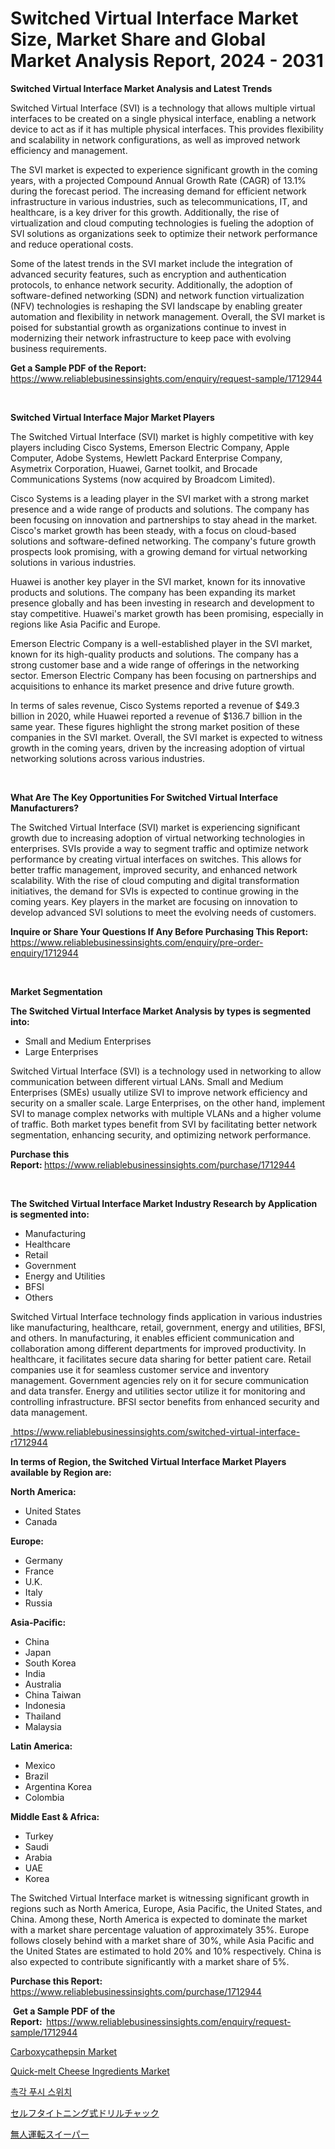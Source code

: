 <p><h1>Switched Virtual Interface Market Size, Market Share and Global Market Analysis Report, 2024 - 2031</h1></p><p><strong>Switched Virtual Interface Market Analysis and Latest Trends</strong></p>
<p><p>Switched Virtual Interface (SVI) is a technology that allows multiple virtual interfaces to be created on a single physical interface, enabling a network device to act as if it has multiple physical interfaces. This provides flexibility and scalability in network configurations, as well as improved network efficiency and management.</p><p>The SVI market is expected to experience significant growth in the coming years, with a projected Compound Annual Growth Rate (CAGR) of 13.1% during the forecast period. The increasing demand for efficient network infrastructure in various industries, such as telecommunications, IT, and healthcare, is a key driver for this growth. Additionally, the rise of virtualization and cloud computing technologies is fueling the adoption of SVI solutions as organizations seek to optimize their network performance and reduce operational costs.</p><p>Some of the latest trends in the SVI market include the integration of advanced security features, such as encryption and authentication protocols, to enhance network security. Additionally, the adoption of software-defined networking (SDN) and network function virtualization (NFV) technologies is reshaping the SVI landscape by enabling greater automation and flexibility in network management. Overall, the SVI market is poised for substantial growth as organizations continue to invest in modernizing their network infrastructure to keep pace with evolving business requirements.</p></p>
<p><strong>Get a Sample PDF of the Report:&nbsp;</strong> <a href="https://www.reliablebusinessinsights.com/enquiry/request-sample/1712944">https://www.reliablebusinessinsights.com/enquiry/request-sample/1712944</a></p>
<p>&nbsp;</p>
<p><strong>Switched Virtual Interface Major Market Players</strong></p>
<p><p>The Switched Virtual Interface (SVI) market is highly competitive with key players including Cisco Systems, Emerson Electric Company, Apple Computer, Adobe Systems, Hewlett Packard Enterprise Company, Asymetrix Corporation, Huawei, Garnet toolkit, and Brocade Communications Systems (now acquired by Broadcom Limited). </p><p>Cisco Systems is a leading player in the SVI market with a strong market presence and a wide range of products and solutions. The company has been focusing on innovation and partnerships to stay ahead in the market. Cisco's market growth has been steady, with a focus on cloud-based solutions and software-defined networking. The company's future growth prospects look promising, with a growing demand for virtual networking solutions in various industries.</p><p>Huawei is another key player in the SVI market, known for its innovative products and solutions. The company has been expanding its market presence globally and has been investing in research and development to stay competitive. Huawei's market growth has been promising, especially in regions like Asia Pacific and Europe.</p><p>Emerson Electric Company is a well-established player in the SVI market, known for its high-quality products and solutions. The company has a strong customer base and a wide range of offerings in the networking sector. Emerson Electric Company has been focusing on partnerships and acquisitions to enhance its market presence and drive future growth.</p><p>In terms of sales revenue, Cisco Systems reported a revenue of $49.3 billion in 2020, while Huawei reported a revenue of $136.7 billion in the same year. These figures highlight the strong market position of these companies in the SVI market. Overall, the SVI market is expected to witness growth in the coming years, driven by the increasing adoption of virtual networking solutions across various industries.</p></p>
<p>&nbsp;</p>
<p><strong>What Are The Key Opportunities For Switched Virtual Interface Manufacturers?</strong></p>
<p><p>The Switched Virtual Interface (SVI) market is experiencing significant growth due to increasing adoption of virtual networking technologies in enterprises. SVIs provide a way to segment traffic and optimize network performance by creating virtual interfaces on switches. This allows for better traffic management, improved security, and enhanced network scalability. With the rise of cloud computing and digital transformation initiatives, the demand for SVIs is expected to continue growing in the coming years. Key players in the market are focusing on innovation to develop advanced SVI solutions to meet the evolving needs of customers.</p></p>
<p><strong>Inquire or Share Your Questions If Any Before Purchasing This Report:</strong> <a href="https://www.reliablebusinessinsights.com/enquiry/pre-order-enquiry/1712944">https://www.reliablebusinessinsights.com/enquiry/pre-order-enquiry/1712944</a></p>
<p>&nbsp;</p>
<p><strong>Market Segmentation</strong></p>
<p><strong>The Switched Virtual Interface Market Analysis by types is segmented into:</strong></p>
<p><ul><li>Small and Medium Enterprises</li><li>Large Enterprises</li></ul></p>
<p><p>Switched Virtual Interface (SVI) is a technology used in networking to allow communication between different virtual LANs. Small and Medium Enterprises (SMEs) usually utilize SVI to improve network efficiency and security on a smaller scale. Large Enterprises, on the other hand, implement SVI to manage complex networks with multiple VLANs and a higher volume of traffic. Both market types benefit from SVI by facilitating better network segmentation, enhancing security, and optimizing network performance.</p></p>
<p><strong>Purchase this Report:&nbsp;</strong><a href="https://www.reliablebusinessinsights.com/purchase/1712944">https://www.reliablebusinessinsights.com/purchase/1712944</a></p>
<p>&nbsp;</p>
<p><strong>The Switched Virtual Interface Market Industry Research by Application is segmented into:</strong></p>
<p><ul><li>Manufacturing</li><li>Healthcare</li><li>Retail</li><li>Government</li><li>Energy and Utilities</li><li>BFSI</li><li>Others</li></ul></p>
<p><p>Switched Virtual Interface technology finds application in various industries like manufacturing, healthcare, retail, government, energy and utilities, BFSI, and others. In manufacturing, it enables efficient communication and collaboration among different departments for improved productivity. In healthcare, it facilitates secure data sharing for better patient care. Retail companies use it for seamless customer service and inventory management. Government agencies rely on it for secure communication and data transfer. Energy and utilities sector utilize it for monitoring and controlling infrastructure. BFSI sector benefits from enhanced security and data management.</p></p>
<p><a href="https://www.reliablebusinessinsights.com/switched-virtual-interface-r1712944">&nbsp;https://www.reliablebusinessinsights.com/switched-virtual-interface-r1712944</a></p>
<p><strong>In terms of Region, the Switched Virtual Interface Market Players available by Region are:</strong></p>
<p>
    <p> <strong> North America: </strong>
        <ul>
            <li>United States</li>
            <li>Canada</li>
        </ul>
        </p> 
    <p> <strong> Europe: </strong>
        <ul>
            <li>Germany</li>
            <li>France</li>
            <li>U.K.</li>
            <li>Italy</li>
            <li>Russia</li>
        </ul>
        </p> 
    <p> <strong> Asia-Pacific: </strong>
        <ul>
            <li>China</li>
            <li>Japan</li>
            <li>South Korea</li>
            <li>India</li>
            <li>Australia</li>
            <li>China Taiwan</li>
            <li>Indonesia</li>
            <li>Thailand</li>
            <li>Malaysia</li>
        </ul>
        </p> 
    <p> <strong> Latin America: </strong>
        <ul>
            <li>Mexico</li>
            <li>Brazil</li>
            <li>Argentina Korea</li>
            <li>Colombia</li>
        </ul>
        </p> 
    <p> <strong> Middle East & Africa: </strong>
        <ul>
            <li>Turkey</li>
            <li>Saudi</li>
            <li>Arabia</li>
            <li>UAE</li>
            <li>Korea</li>
        </ul>
    </p>
    </p>
<p><p>The Switched Virtual Interface market is witnessing significant growth in regions such as North America, Europe, Asia Pacific, the United States, and China. Among these, North America is expected to dominate the market with a market share percentage valuation of approximately 35%. Europe follows closely behind with a market share of 30%, while Asia Pacific and the United States are estimated to hold 20% and 10% respectively. China is also expected to contribute significantly with a market share of 5%.</p></p>
<p><strong>Purchase this Report: </strong><a href="https://www.reliablebusinessinsights.com/purchase/1712944">https://www.reliablebusinessinsights.com/purchase/1712944</a></p>
<p>&nbsp;<strong>Get a Sample PDF of the Report:&nbsp;&nbsp;</strong><a href="https://www.reliablebusinessinsights.com/enquiry/request-sample/1712944">https://www.reliablebusinessinsights.com/enquiry/request-sample/1712944</a></p>
<p><strong></strong></p>
<p><p><a href="https://github.com/IzaiahBartell/Market-Research-Report-List-1/blob/main/carboxycathepsin-market.md">Carboxycathepsin Market</a></p><p><a href="https://github.com/biheemgalvinlouises6hokrh3h/Market-Research-Report-List-2/blob/main/quick-melt-cheese-ingredients-market.md">Quick-melt Cheese Ingredients Market</a></p><p><a href="https://github.com/PercyHagernes9778/Market-Research-Report-List-2/blob/main/8184395123850.md">촉각 푸시 스위치</a></p><p><a href="https://github.com/xtkhtofdt934839/Market-Research-Report-List-2/blob/main/4029875112695.md">セルフタイトニング式ドリルチャック</a></p><p><a href="https://medium.com/@demarcuskuhlman/%E7%84%A1%E4%BA%BA%E9%81%8B%E8%BB%A2%E3%82%B9%E3%82%A4%E3%83%BC%E3%83%91%E3%83%BC%E3%81%AE%E5%B8%82%E5%A0%B4%E8%A6%8F%E6%A8%A1-cagr-%E3%83%88%E3%83%AC%E3%83%B3%E3%83%89-2024%E5%B9%B4-2030%E5%B9%B4-ff450b2eba08">無人運転スイーパー</a></p></p>